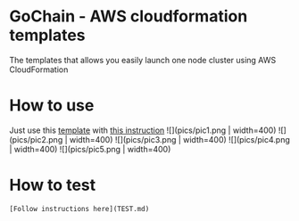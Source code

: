 # GoChain - AWS cloudformation templates
The templates that allows you easily launch one node cluster using AWS CloudFormation

# How to use

Just use this [template](gochain-cf-stack.yaml) with [this instruction](https://console.aws.amazon.com/cloudformation/)
![](pics/pic1.png | width=400)
![](pics/pic2.png | width=400)
![](pics/pic3.png | width=400)
![](pics/pic4.png | width=400)
![](pics/pic5.png | width=400)

# How to test 
    [Follow instructions here](TEST.md)
    